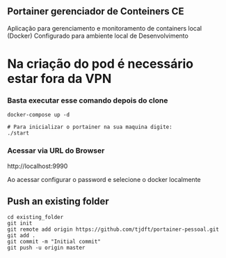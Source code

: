 ## Portainer gerenciador de Conteiners CE

Aplicação para gerenciamento e monitoramento de containers local (Docker)
Configurado para ambiente local de Desenvolvimento

# Na criação do pod é necessário estar fora da VPN

### Basta executar esse comando depois do clone
```console
docker-compose up -d

# Para inicializar o portainer na sua maquina digite:
./start
```

### Acessar via URL do Browser

http://localhost:9990

Ao acessar configurar o password e selecione o docker localmente

## Push an existing folder
```console
cd existing_folder
git init
git remote add origin https://github.com/tjdft/portainer-pessoal.git
git add .
git commit -m "Initial commit"
git push -u origin master
```

